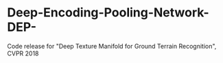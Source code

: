 # Deep-Encoding-Pooling-Network-DEP-
Code release for "Deep Texture Manifold for Ground Terrain Recognition", CVPR 2018
